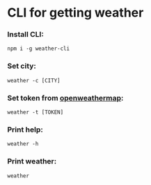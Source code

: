 # CLI for getting weather

### Install CLI:

`npm i -g weather-cli`

### Set city:

`weather -c [CITY]`

### Set token from [openweathermap](https://openweathermap.org/):

`weather -t [TOKEN]`

### Print help:

`weather -h`

### Print weather:

`weather`

